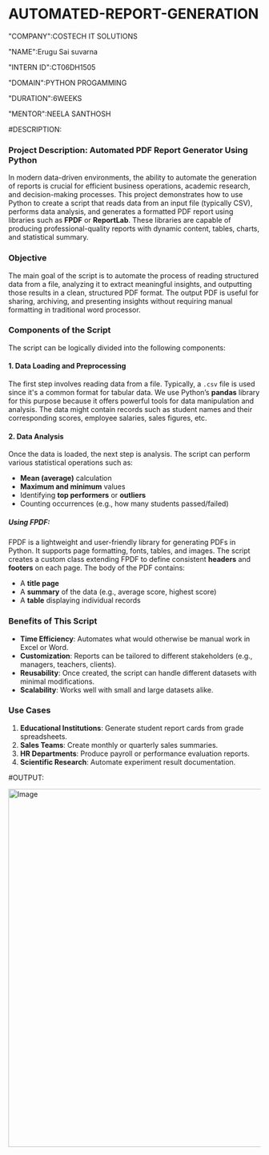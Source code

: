 # AUTOMATED-REPORT-GENERATION

"COMPANY":COSTECH IT SOLUTIONS

"NAME":Erugu Sai suvarna

"INTERN ID":CT06DH1505

"DOMAIN":PYTHON PROGAMMING

"DURATION":6WEEKS

"MENTOR":NEELA SANTHOSH

#DESCRIPTION:

### **Project Description: Automated PDF Report Generator Using Python**
In modern data-driven environments, the ability to automate the generation of reports is crucial for efficient business operations, academic research, and decision-making processes. This project demonstrates how to use Python to create a script that reads data from an input file (typically CSV), performs data analysis, and generates a formatted PDF report using libraries such as **FPDF** or **ReportLab**. These libraries are capable of producing professional-quality reports with dynamic content, tables, charts, and statistical summary.
### **Objective**
The main goal of the script is to automate the process of reading structured data from a file, analyzing it to extract meaningful insights, and outputting those results in a clean, structured PDF format. The output PDF is useful for sharing, archiving, and presenting insights without requiring manual formatting in traditional word processor.
### **Components of the Script**
The script can be logically divided into the following components:
#### **1. Data Loading and Preprocessing**
The first step involves reading data from a file. Typically, a `.csv` file is used since it's a common format for tabular data. We use Python’s **pandas** library for this purpose because it offers powerful tools for data manipulation and analysis. The data might contain records such as student names and their corresponding scores, employee salaries, sales figures, etc.
#### **2. Data Analysis**
Once the data is loaded, the next step is analysis. The script can perform various statistical operations such as:
* **Mean (average)** calculation
* **Maximum and minimum** values
* Identifying **top performers** or **outliers**
* Counting occurrences (e.g., how many students passed/failed)
##### **Using FPDF:**
FPDF is a lightweight and user-friendly library for generating PDFs in Python. It supports page formatting, fonts, tables, and images.
The script creates a custom class extending FPDF to define consistent **headers** and **footers** on each page. The body of the PDF contains:
* A **title page**
* A **summary** of the data (e.g., average score, highest score)
* A **table** displaying individual records
### **Benefits of This Script**
* **Time Efficiency**: Automates what would otherwise be manual work in Excel or Word.
* **Customization**: Reports can be tailored to different stakeholders (e.g., managers, teachers, clients).
* **Reusability**: Once created, the script can handle different datasets with minimal modifications.
* **Scalability**: Works well with small and large datasets alike.
### **Use Cases**
1. **Educational Institutions**: Generate student report cards from grade spreadsheets.
2. **Sales Teams**: Create monthly or quarterly sales summaries.
3. **HR Departments**: Produce payroll or performance evaluation reports.
4. **Scientific Research**: Automate experiment result documentation.

#OUTPUT:

<img width="937" height="715" alt="Image" src="https://github.com/user-attachments/assets/56e369e5-aa25-42df-abfb-fbc1093b9d44" />
